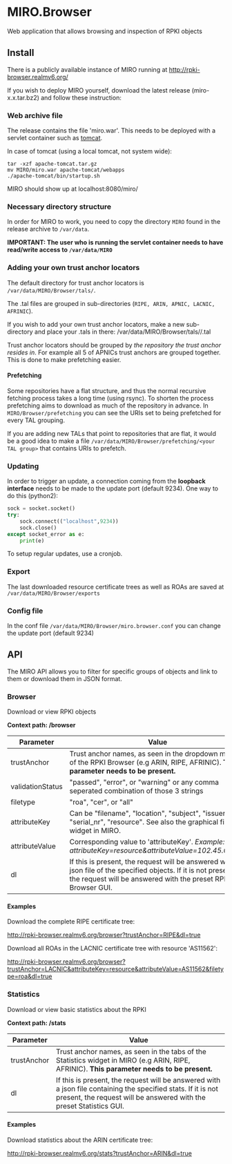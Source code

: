 # MIRO.Browser
Web application that allows browsing and inspection of RPKI objects

## Install
There is a publicly available instance of MIRO running at http://rpki-browser.realmv6.org/

If you wish to deploy MIRO yourself, download the latest release (miro-x.x.tar.bz2) and follow these instruction:

### Web archive file
The release contains the file 'miro.war'. This needs to be deployed with a servlet container such as [tomcat](http://tomcat.apache.org/).

In case of tomcat (using a local tomcat, not system wide):
```
tar -xzf apache-tomcat.tar.gz
mv MIRO/miro.war apache-tomcat/webapps
./apache-tomcat/bin/startup.sh
```
MIRO should show up at localhost:8080/miro/


### Necessary directory structure
In order for MIRO to work, you need to copy the directory `MIRO` found in the release archive to `/var/data`.

**IMPORTANT: The user who is running the servlet container needs to have read/write access to `/var/data/MIRO`**

### Adding your own trust anchor locators
The default directory for trust anchor locators is `/var/data/MIRO/Browser/tals/`.

The .tal files are grouped in sub-directories (`RIPE, ARIN, APNIC, LACNIC, AFRINIC`).


If you wish to add your own trust anchor locators, make a new sub-directory and place your .tals in there:
/var/data/MIRO/Browser/tals/<your-sub-directory>/<your-tal>.tal

Trust anchor locators should be grouped by _the repository the trust anchor resides in_. For example all 5 of APNICs trust anchors are grouped together. This is done to make prefetching easier.

#### Prefetching
Some repositories have a flat structure, and thus the normal recursive fetching process takes a long time (using rsync). To shorten the process prefetching aims to download as much of the repository in advance. In `MIRO/Browser/prefetching` you can see the URIs set to being prefetched for every TAL grouping. 

If you are adding new TALs that point to repositories that are flat, it would be a good idea to make a file `/var/data/MIRO/Browser/prefetching/<your TAL group>` that contains URIs to prefetch.

### Updating
In order to trigger an update, a connection coming from the **loopback interface** needs to be made to the update port (default 9234).
One way to do this (python2):
```python
sock = socket.socket()
try:
	sock.connect(("localhost",9234))
	sock.close()
except socket_error as e:
	print(e)
 ```
 To setup regular updates, use a cronjob.

### Export
The last downloaded resource certificate trees as well as ROAs are saved at `/var/data/MIRO/Browser/exports`

### Config file
In the conf file `/var/data/MIRO/Browser/miro.browser.conf` you can change the update port (default 9234)


## API
The MIRO API allows you to filter for specific groups of objects and link to them or download them
in JSON format.

### Browser
Download or view RPKI objects

**Context path: /browser**

Parameter | Value
---------|---------
trustAnchor | Trust anchor names, as seen in the dropdown menu of the RPKI Browser (e.g ARIN, RIPE, AFRINIC). **This parameter needs to be present.**
validationStatus | "passed", "error", or "warning" or any comma seperated combination of those 3 strings
filetype | "roa", "cer", or "all"
attributeKey | Can be "filename", "location", "subject", "issuer", "serial_nr", "resource". See also the graphical filter widget in MIRO.
attributeValue | Corresponding value to 'attributeKey'. *Example: attributeKey=resource&attributeValue=102.45.0.0/16*
dl | If this is present, the request will be answered with a json file of the specified objects. If it is not present, the request will be answered with the preset RPKI Browser GUI.

#### Examples
Download the complete RIPE certificate tree:

http://rpki-browser.realmv6.org/browser?trustAnchor=RIPE&dl=true

Download all ROAs in the LACNIC certificate tree with resource 'AS11562':

http://rpki-browser.realmv6.org/browser?trustAnchor=LACNIC&attributeKey=resource&attributeValue=AS11562&filetype=roa&dl=true

### Statistics
Download or view basic statistics about the RPKI

**Context path: /stats**

Parameter | Value 
----------|----------
trustAnchor | Trust anchor names, as seen in the tabs of the Statistics widget in MIRO (e.g ARIN, RIPE, AFRINIC). **This parameter needs to be present.**
dl | If this is present, the request will be answered with a json file containing the specified stats. If it is not present, the request will be answered with the preset Statistics GUI.

#### Examples
Download statistics about the ARIN certificate tree:

http://rpki-browser.realmv6.org/stats?trustAnchor=ARIN&dl=true

